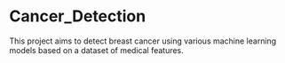 # Cancer_Detection
This project aims to detect breast cancer using various machine learning models based on a dataset of medical features.
